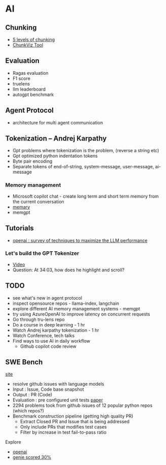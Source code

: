# AI

## Chunking

- [5 levels of chunking](https://youtu.be/8OJC21T2SL4?si=ljYjQkVy7MOUtgWT)
- [ChunkViz Tool](https://chunkviz.up.railway.app/)

## Evaluation
- Ragas evaluation
- F1 score
- truelens
- llm leaderboard
- autogpt benchmark

## Agent Protocol
- architecture for multi agent communication

## Tokenization – Andrej Karpathy

- Gpt problems where tokenization is the problem, (reverse a string etc)
- Gpt optimized python indentation tokens
- Byte pair encoding
- Separate tokens of end-of-string, system-message, user-message, ai-message

### Memory management

- Microsoft copilot chat - create long term and short term memory from the current conversation
- [memary](https://github.com/kingjulio8238/memary)
- memgpt

## Tutorials
- [openai : survey of techniques to maximize the LLM performance](https://youtu.be/ahnGLM-RC1Y?si=z5rcC6Ex_MiGyghs)

### Let's build the GPT Tokenizer
- [Video](https://youtu.be/zduSFxRajkE?si=SmhGh_SvWjXf5-cp)
- Question: At 34:03, how does he highlight and scroll?

## TODO
- see what's new in agent protocol
- inspect opensource repos - llama-index, langchain
- explore different AI memory management systems - memgpt
- try using AzureOpenAI to improve latency on concurrent requests
- Go through tru-lens repo
- Do a course in deep learning - 1 hr 
- Watch Andrej karpathy tokenization - 1 hr
- Watch Conference, tech talks
- Find ways to use AI in daily workflow
    - Github copilot code review


## SWE Bench
[site](https://www.swebench.com/)
- resolve github issues with language models
 - Input : Issue, Code base snapshot
 - Output : PR (Code)
 - Evaluation : pre configured unit tests
[paper](https://arxiv.org/pdf/2310.06770v2)
 - 2294 problems took from github issues of 12 popular python repos (which repos?)
 - Benchmark construction pipeline (getting high quality PR)
    - Extract Closed PR and Issue that is being addressed 
    - Only include PRs that modifies test cases
    - Filter by increase in test fail-to-pass ratio



Explore
- [openai](https://openai.com/index/introducing-swe-bench-verified/)
- [genie scored 30%](https://cosine.sh/blog/genie-technical-report)
